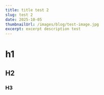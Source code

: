 ```yaml
---
title: title test 2
slug: test 2
date: 2025-10-05
thumbnailUrl: /images/blog/test-image.jpg
excerpt: excerpt description test
---
```


# h1

## H2

### H3
